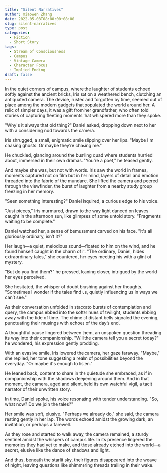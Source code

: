 ```yaml
---
title: "Silent Narratives"
author: Xiaowen Zhang
date: 2022-05-08T08:00:00+08:00
slug: silent-narratives
type: post
categories:
  - Fiction
  - Short Story
tags:
  - Stream of Consciousness
  - Campus
  - Vintage Camera
  - Character Focus
  - Implied Ending
draft: false
---
```


In the quiet corners of campus, where the laughter of students echoed softly against the ancient bricks, Iris sat on a weathered bench, clutching an antiquated camera. The device, rusted and forgotten by time, seemed out of place among the modern gadgets that populated the world around her. A relic of simpler days, it was a gift from her grandfather, who often told stories of capturing fleeting moments that whispered more than they spoke.

"Why's it always that old thing?" Daniel asked, dropping down next to her with a considering nod towards the camera.

Iris shrugged, a small, enigmatic smile slipping over her lips. "Maybe I'm chasing ghosts. Or maybe they’re chasing me."

He chuckled, glancing around the bustling quad where students hurried about, immersed in their own dramas. "You're a poet," he teased gently.

And maybe she was, but not with words. Iris saw the world in frames, moments captured not on film but in her mind, layers of detail and emotion threaded into the fabric of the mundane. She lifted the camera and peered through the viewfinder, the burst of laughter from a nearby study group freezing in her memory.

"Seen something interesting?" Daniel inquired, a curious edge to his voice.

"Just pieces," Iris murmured, drawn to the way light danced on leaves caught in the afternoon sun, like glimpses of some untold story. "Fragments waiting to be complete."

Daniel watched her, a sense of bemusement carved on his face. "It's all gloriously ordinary, isn’t it?"

Her laugh—a quiet, melodious sound—floated to him on the wind, and he found himself caught in the charm of it. "The ordinary, Daniel, hides extraordinary tales," she countered, her eyes meeting his with a glint of mystery.

"But do you find them?" he pressed, leaning closer, intrigued by the world her eyes perceived.

She hesitated, the whisper of doubt brushing against her thoughts. "Sometimes I wonder if the tales find us, quietly influencing us in ways we can’t see."

As their conversation unfolded in staccato bursts of contemplation and query, the campus ebbed into the softer hues of twilight, students ebbing away with the tide of time. The chime of distant bells signaled the evening, punctuating their musings with echoes of the day’s end.

A thoughtful pause lingered between them, an unspoken question threading its way into their companionship. "Will the camera tell you a secret today?" he wondered, his expression gently prodding.

With an evasive smile, Iris lowered the camera, her gaze faraway. "Maybe," she replied, her tone suggesting a realm of possibilities beyond the everyday. "Or maybe it's enough to listen."

He leaned back, content to share in the quietude she embraced, as if in companionship with the shadows deepening around them. And in that moment, the camera, aged and silent, held its own watchful vigil, a tacit narrator of their unwritten story.

In time, Daniel spoke, his voice resonating with tender understanding. "So, what now? Do we join the tales?"

Her smile was soft, elusive. "Perhaps we already do," she said, the camera resting gently in her lap. The words echoed amidst the growing dark, an invitation, or perhaps a farewell.

As they rose and started to walk away, the camera remained, a sturdy sentinel amidst the whispers of campus life. In its presence lingered the memories they had yet to make, and those already etched into the world—a secret, elusive like the dance of shadows and light.

And thus, beneath the starlit sky, their figures disappeared into the weave of night, leaving questions like shimmering threads trailing in their wake.